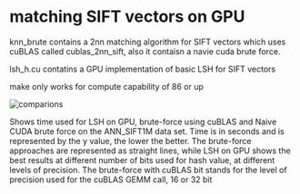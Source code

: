 # matching SIFT vectors on GPU 

knn_brute contains a 2nn matching algorithm for SIFT vectors which uses cuBLAS called cublas_2nn_sift, also it contaisn a navie cuda brute force. 

lsh_h.cu contatins a GPU implementation of basic LSH for SIFT vectors   

make only works for compute capability of 86 or up

![comparions](https://user-images.githubusercontent.com/42589827/172199644-5e313723-7b61-4875-8799-547bcc0b55b4.png)

Shows time used for LSH on GPU, brute-force using cuBLAS and Naive CUDA brute force on the ANN_SIFT1M data set. Time is in
seconds and is represented by the y value, the lower the better. The brute-force approaches are represented as straight lines, while LSH on GPU
shows the best results at different number of bits used for hash value, at different levels of precision. The brute-force with cuBLAS bit stands for the
level of precision used for the cuBLAS GEMM call, 16 or 32 bit
